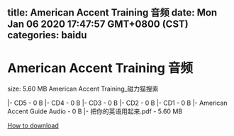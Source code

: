 
title: American Accent Training 音频
date: Mon Jan 06 2020 17:47:57 GMT+0800 (CST)    
categories: baidu
---

# American Accent Training 音频
size: 5.60 MB
 American Accent Training_磁力猫搜索
 
|- CD5 - 0 B
|- CD4 - 0 B
|- CD3 - 0 B
|- CD2 - 0 B
|- CD1 - 0 B
|- American Accent Guide Audio - 0 B
|- 把你的英语用起来.pdf - 5.60 MB

[How to download](https://bpcam.bemobtrk.com/go/2ceec3aa-1ca2-46d6-b9ff-aaa5c184517c?jno=2015)